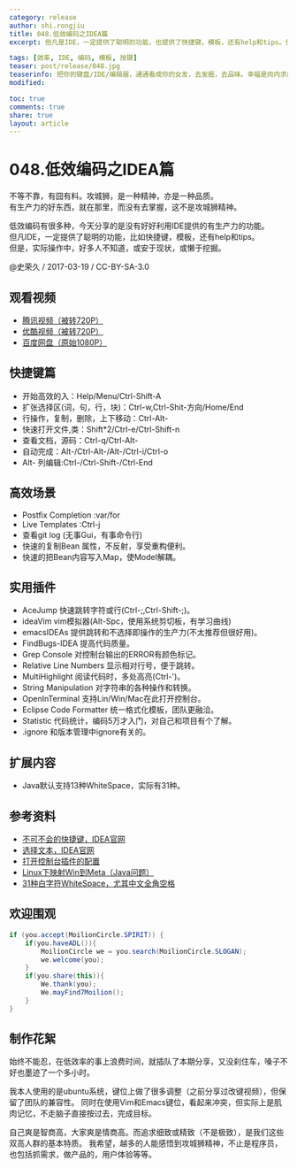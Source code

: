 ```yaml
---
category: release
author: shi.rongjiu
title: 048.低效编码之IDEA篇
excerpt: 但凡是IDE，一定提供了聪明的功能，也提供了快捷键，模板，还有help和tips。但是，实际操作中，有些狮友不知道这些功能，或安于现状，不挖掘这些功能。

tags: [效率, IDE, 编码, 模板, 按键]
teaser: post/release/048.jpg
teaserinfo: 把你的键盘/IDE/编辑器，通通看成你的女友，去发掘，去品味。幸福是向内求的，爽爆的姿势要自己摸索。
modified: 

toc: true
comments: true
share: true
layout: article
---
```


# 048.低效编码之IDEA篇

不等不靠，有囧有料。攻城狮，是一种精神，亦是一种品质。  
有生产力的好东西，就在那里，而没有去掌握，这不是攻城狮精神。  

低效编码有很多种，今天分享的是没有好好利用IDE提供的有生产力的功能。  
但凡IDE，一定提供了聪明的功能，比如快捷键，模板，还有help和tips。  
但是，实际操作中，好多人不知道，或安于现状，或懒于挖掘。

@史荣久 / 2017-03-19 / CC-BY-SA-3.0  

## 观看视频

  * [腾讯视频（被转720P）](https://v.qq.com/x/page/z0385xddigt.html)
  * [优酷视频（被转720P）](http://v.youku.com/v_show/id_XMjY1MDg1NDg1Ng==.html)
  * [百度网盘（原始1080P）](http://pan.baidu.com/s/1c2KNtFM)

## 快捷键篇 

  * 开始高效的入：Help/Menu/Ctrl-Shift-A
  * 扩张选择区(词，句，行，块)：Ctrl-w,Ctrl-Shit-方向/Home/End
  * 行操作，复制，删除，上下移动：Ctrl-Alt-<Up>
  * 快速打开文件,类：Shift*2/Ctrl-e/Ctrl-Shift-n
  * 查看文档，源码：Ctrl-q/Ctrl-Alt-<Btn1>
  * 自动完成：Alt-<Enter>/Ctrl-Alt-<Enter>/Alt-<Insert>/Ctrl-i/Ctrl-o
  * Alt-<Btn1> 列编辑:Ctrl-<Right>/Ctrl-Shift-<Right>/Ctrl-End

## 高效场景

  * Postfix Completion :var/for
  * Live Templates :Ctrl-j
  * 查看git log (无事Gui，有事命令行)
  * 快速的复制Bean 属性，不反射，享受重构便利。
  * 快速的把Bean内容写入Map，使Model解耦。
  
## 实用插件

  * AceJump 快速跳转字符或行(Ctrl-;,Ctrl-Shift-;)。
  * ideaVim vim模拟器(Alt-Spc，使用系统剪切板，有学习曲线)
  * emacsIDEAs 提供跳转和不选择即操作的生产力(不太推荐但很好用)。
  * FindBugs-IDEA 提高代码质量。
  * Grep Console 对控制台输出的ERROR有颜色标记。
  * Relative Line Numbers 显示相对行号，便于跳转。
  * MultiHighlight 阅读代码时，多处高亮(Ctrl-')。
  * String Manipulation 对字符串的各种操作和转换。
  * OpenInTerminal 支持Lin/Win/Mac在此打开控制台。
  * Eclipse Code Formatter 统一格式化模板，团队更融洽。
  * Statistic 代码统计，编码5万才入门，对自己和项目有个了解。
  * .ignore 和版本管理中ignore有关的。

## 扩展内容

  * Java默认支持13种WhiteSpace，实际有31种。

## 参考资料

  * [不可不会的快捷键，IDEA官网](https://www.jetbrains.com/help/idea/2016.3/keyboard-shortcuts-you-cannot-miss.html)
  * [选择文本，IDEA官网](https://www.jetbrains.com/help/idea/2016.3/selecting-text-in-the-editor.html)
  * [打开控制台插件的配置](https://github.com/luktom/OpenInTerminal)
  * [Linux下映射Win到Meta（Java问题）](https://youtrack.jetbrains.com/issue/IDEA-144702)
  * [31种白字符WhiteSpace，尤其中文全角空格](https://en.wikipedia.org/wiki/Whitespace_character)

## 欢迎围观

``` java
if (you.accept(MoilionCircle.SPIRIT)) {
    if(you.haveADL()){
        MoilionCircle we = you.search(MoilionCircle.SLOGAN);
        we.welcome(you);
    }
    if(you.share(this)){
        We.thank(you);
        We.mayFind7Moilion();
    }
}
```

## 制作花絮

始终不能忍，在低效率的事上浪费时间，就插队了本期分享，又没刹住车，嗓子不好也墨迹了一个多小时。

我本人使用的是ubuntu系统，键位上做了很多调整（之前分享过改键视频），但保留了团队的兼容性。
同时在使用Vim和Emacs键位，看起来冲突，但实际上是肌肉记忆，不走脑子直接按过去，完成目标。

自己爽是智商高，大家爽是情商高。而追求细致或精致（不是极致），是我们这些双高人群的基本特质。
我希望，越多的人能感悟到攻城狮精神，不止是程序员，也包括抓需求，做产品的，用户体验等等。

